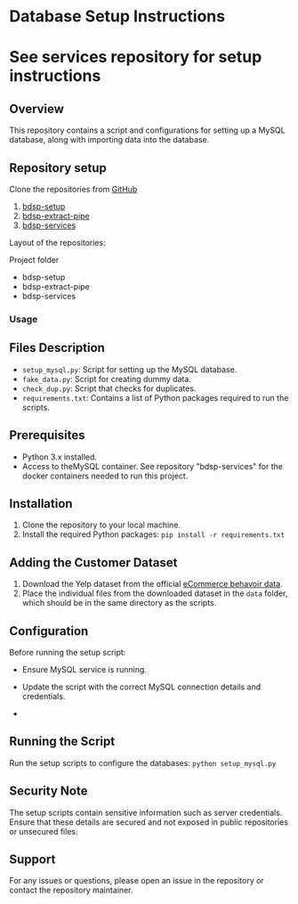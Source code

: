 # Database Setup Instructions
# See services repository for setup instructions

## Overview
This repository contains a script and configurations for setting up a MySQL database, along with  importing data into the database.

## Repository setup
Clone the repositories from [GitHub](https://github.com/dhbw-loerrach-wds22a)
1. [bdsp-setup](https://github.com/dhbw-loerrach-wds22a/bdsp-setup)
3. [bdsp-extract-pipe](https://github.com/dhbw-loerrach-wds22a/bdsp-extract-pipe)
4. [bdsp-services](https://github.com/dhbw-loerrach-wds22a/bdsp-services)

Layout of the repositories:

Project folder
  - bdsp-setup
  - bdsp-extract-pipe
  - bdsp-services
### Usage

## Files Description
- `setup_mysql.py`: Script for setting up the MySQL database.
- `fake_data.py`: Script for creating dummy data.
- `check_dup.py`: Script that checks for duplicates.
- `requirements.txt`: Contains a list of Python packages required to run the scripts.

## Prerequisites
- Python 3.x installed.
- Access to theMySQL container. See repository "bdsp-services" for the docker containers needed to run this project.

## Installation
1. Clone the repository to your local machine.
2. Install the required Python packages:
```pip install -r requirements.txt```

## Adding the Customer Dataset
1. Download the Yelp dataset from the official [eCommerce behavoir data](https://www.kaggle.com/datasets/mkechinov/ecommerce-behavior-data-from-multi-category-store/).
2. Place the individual files from the downloaded dataset in the `data` folder, which should be in the same directory as the scripts.


## Configuration
Before running the setup script:

- Ensure MySQL service is running.
- Update the script with the correct MySQL connection details and credentials.

- 
## Running the Script
Run the setup scripts to configure the databases:
```python setup_mysql.py```


## Security Note
The setup scripts contain sensitive information such as server credentials. Ensure that these details are secured and not exposed in public repositories or unsecured files.

## Support
For any issues or questions, please open an issue in the repository or contact the repository maintainer.

